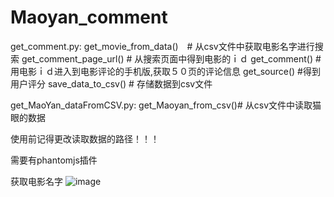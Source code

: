 # Maoyan_comment
get_comment.py:
                get_movie_from_data()　# 从csv文件中获取电影名字进行搜索
                get_comment_page_url() # 从搜索页面中得到电影的ｉｄ
                get_comment()  # 用电影ｉｄ进入到电影评论的手机版,获取５０页的评论信息
                get_source()  #得到用户评分
                save_data_to_csv()  # 存储数据到csv文件
                
 get_MaoYan_dataFromCSV.py:
                get_Maoyan_from_csv()# 从csv文件中读取猫眼的数据


使用前记得更改读取数据的路径！！！

需要有phantomjs插件

获取电影名字
![image](https://github.com/LWLlasia/Maoyan_comment/edit/master/Maoyan_comment/139944849.jpg)

